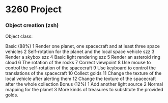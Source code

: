 # 3260 Project

### Object creation (zsh)

Object class:

Basic (88%)
1 Render one planet, one spacecraft and at least three space vehicles
2 Self-rotation for the planet and the local space vehicle szz
3 Render a skybox szz
4 Basic light rendering szz
5 Render an asteroid ring cloud
6 The rotation of the rocks
7 Correct viewpoint
8 Use mouse to control the self-rotation of the spacecraft
9 Use keyboard to control the translations of the spacecraft
10 Collect golds
11 Change the texture of the local vehicle after alerting them
12 Change the texture of the spacecraft after the whole collection
Bonus (12%)
1 Add another light source
2 Normal mapping for the planet
3 More kinds of treasures to substitute the provided golds.
